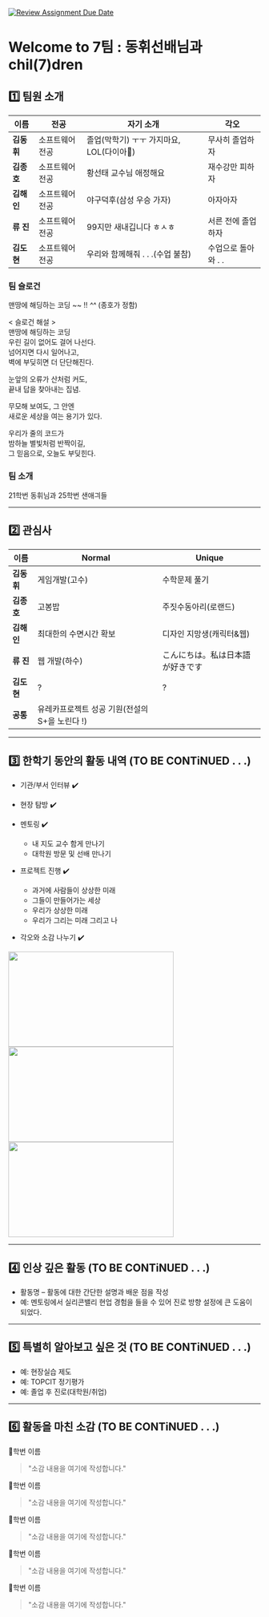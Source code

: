 [![Review Assignment Due Date](https://classroom.github.com/assets/deadline-readme-button-22041afd0340ce965d47ae6ef1cefeee28c7c493a6346c4f15d667ab976d596c.svg)](https://classroom.github.com/a/74LBcwD_)
# Welcome to 7팀 : 동휘선배님과 chil(7)dren

## 1️⃣ 팀원 소개

| **이름** | **전공** | **자기 소개** | **각오** |
| --- | --- | --- | --- |
| **김동휘** | 소프트웨어전공 | 졸업(막학기) ㅜㅜ 가지마요, LOL(다이아💎) | 무사히 졸업하자 |
| **김종호** | 소프트웨어전공 | 황선태 교수님 애정해요 | 재수강만 피하자 |
| **김해인** | 소프트웨어전공 | 야구덕후(삼성 우승 가자) | 아자아자 |
| **류 진** | 소프트웨어전공 | 99지만 새내깁니다 ㅎㅅㅎ | 서른 전에 졸업하자 |
| **김도현** | 소프트웨어전공 | 우리와 함께해줘 . . .(수업 불참) | 수업으로 돌아와 . . |


### 팀 슬로건

맨땅에 해딩하는 코딩 ~~ !! *^^* (종호가 정함)

< 슬로건 해설 > <br>
맨땅에 해딩하는 코딩<br> 
우린 길이 없어도 걸어 나선다.<br> 
넘어지면 다시 일어나고,<br> 
벽에 부딪히면 더 단단해진다.

눈앞의 오류가 산처럼 커도,<br> 
끝내 답을 찾아내는 집념.

무모해 보여도, 그 안엔<br>
새로운 세상을 여는 용기가 있다.

우리가 줄의 코드가<br> 
밤하늘 별빛처럼 반짝이길,<br> 
그 믿음으로, 오늘도 부딪힌다.

### 팀 소개

21학번 동휘님과 25학번 샌애긔들 

***

## 2️⃣ 관심사
| **이름** | **Normal** | **Unique** |
| --- | --- | --- |
| **김동휘** | 게임개발(고수) | 수학문제 풀기 |
| **김종호** | 고봉밥 | 주짓수동아리(로랜드) |
| **김해인** | 최대한의 수면시간 확보 | 디자인 지망생(캐릭터&웹) |
| **류 진** | 웹 개발(하수) | こんにちは。私は日本語が好きです |
| **김도현** | ? | ? |
| **공통** |  유레카프로젝트 성공 기원(전설의 S+을 노린다 !)  |

***

## 3️⃣ 한학기 동안의 활동 내역 (TO BE CONTiNUED . . .)

- 기관/부서 인터뷰 ✔️  

- 현장 탐방 ✔️  

- 멘토링 ✔️  
  - 내 지도 교수 함게 만나기
  - 대학원 방문 및 선배 만나기

- 프로젝트 진행 ✔️  
  - 과거에 사람들이 상상한 미래
  - 그들이 만들어가는 세상
  - 우리가 상상한 미래
  - 우리가 그리는 미래 그리고 나

- 각오와 소감 나누기 ✔️  


<!-- 활동 사진 추가 예시 -->
<img src="https://pixnio.com/free-images/2017/08/14/2017-08-14-13-09-09-960x651.jpg?text=활동사진1" width="330" height="190"/>
<img src="https://pixnio.com/free-images/2017/08/14/2017-08-14-20-51-02-960x640.jpg?text=활동사진2" width="330" height="190"/>
<img src="https://pixnio.com/free-images/2017/08/15/2017-08-15-10-05-39-960x640.jpg?text=활동사진3" width="330" height="190"/>

***

## 4️⃣ 인상 깊은 활동 (TO BE CONTiNUED . . .)

- 활동명 – 활동에 대한 간단한 설명과 배운 점을 작성  
- 예: 멘토링에서 실리콘밸리 현업 경험을 들을 수 있어 진로 방향 설정에 큰 도움이 되었다.  

***

## 5️⃣ 특별히 알아보고 싶은 것 (TO BE CONTiNUED . . .)

- 예: 현장실습 제도
- 예: TOPCIT 정기평가
- 예: 졸업 후 진로(대학원/취업)

***

## 6️⃣ 활동을 마친 소감 (TO BE CONTiNUED . . .)

🔗학번 이름  
> "소감 내용을 여기에 작성합니다."

🔗학번 이름  
> "소감 내용을 여기에 작성합니다."

🔗학번 이름  
> "소감 내용을 여기에 작성합니다."

🔗학번 이름  
> "소감 내용을 여기에 작성합니다."

🔗학번 이름  
> "소감 내용을 여기에 작성합니다."


